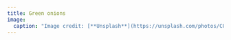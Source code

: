 ```yaml
---
title: Green onions
image:
  caption: "Image credit: [**Unsplash**](https://unsplash.com/photos/CQOm4U4E71M)"
---
```

